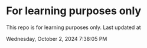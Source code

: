 # For learning purposes only
This repo is for learning purposes only.
Last updated at

Wednesday, October 2, 2024 7:38:05 PM

